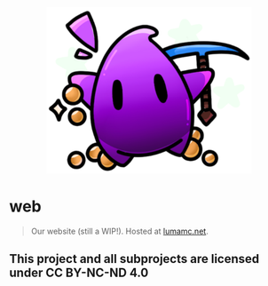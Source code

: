 <p align="center">
  <a href="https://lumamc.net">
    <img src="https://github.com/LumaLibre/artwork/blob/master/lumas/styled/EventLuma.png?raw=true" alt="Luma" width="" height="300">
  </a>
</p>

# web

> Our website (still a WIP!). Hosted at [lumamc.net](https://lumamc.net).

## This project and all subprojects are licensed under CC BY-NC-ND 4.0 

